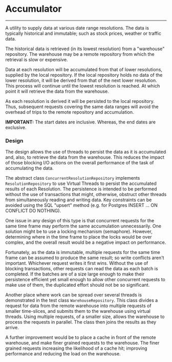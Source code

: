 
# Accumulator

---
A utility to supply data at various date range resolutions. The data is typically
historical and immutable; such as stock prices, weather or traffic data.

The historical data is retrieved (in its lowest resolution) from a "warehouse" repository.
The warehouse may be a remote repository from which the retrieval is slow or expensive.

Data at each resolution will be accumulated from that of lower resolutions, supplied
by the local repository. If the local repository holds no data of the lower resolution,
it will be derived from that of the next lower resolution. This process will continue
until the lowest resolution is reached. At which point it will retrieve the data from
the warehouse.

As each resolution is derived it will be persisted to the local repository. Thus,
subsequent requests covering the same data ranges will avoid the overhead of trips to
the remote repository and accumulation.

**IMPORTANT:** The start dates are inclusive. Whereas, the end dates are exclusive.

### Design
The design allows the use of threads to persist the data as it is accumulated and,
also, to retrieve the data from the warehouse. This reduces the impact of those
blocking I/O actions on the overall performance of the task of accumulating the data.

The abstract class `ConcurrentResolutionRepository` implements `ResolutionRepository`
to use Virtual Threads to persist the accumulated results of each Resolution. The
persistence is intended to be performed without the use of transactions that might,
otherwise, obstruct other threads from simultaneously reading and writing data. Key
constraints can be avoided using the SQL "upsert" method (e.g. for Postgres INSERT ...
ON CONFLICT DO NOTHING).

One issue in any design of this type is that concurrent requests for the same time frame
may perform the same accumulation unnecessarily. One solution might be to use a locking
mechanism (semaphore). However, determining where in the time frame to place the locks
would be over complex, and the overall result would be a negative impact on performance.

Fortunately, as the data is immutable, multiple requests for the same time frame can be
assumed to produce the same result; so write conflicts aren't important. Whichever request
writes it first wins. Without the use of blocking transactions, other requests can read
the data as each batch is completed. If the batches are of a size large enough to make
their persistence efficient yet small enough to allow other concurrent requests to make
use of them, the duplicated effort should not be so significant.

Another place where work can be spread over several threads is demonstrated in the test
class `WarehouseRepository`. This class divides a request for data from the remote
warehouse into multiple requests of smaller time-slices, and submits them to the warehouse
using virtual threads. Using multiple requests, of a smaller size, allows the warehouse
to process the requests in parallel. The class then joins the results as they arrive.

A further improvement would be to place a cache in front of the remote warehouse, and
make finer grained requests to the warehouse. The finer grained requests increasing the
likelihood of a cache hit; improving performance and reducing the load on the warehouse.
